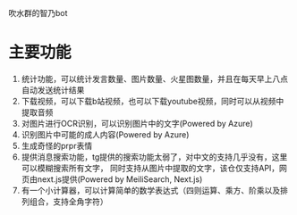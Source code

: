 吹水群的智乃bot

# 主要功能

1. 统计功能，可以统计发言数量、图片数量、火星图数量，并且在每天早上八点自动发送统计结果
2. 下载视频，可以下载b站视频，也可以下载youtube视频，同时可以从视频中提取音频
3. 对图片进行OCR识别，可以识别图片中的文字(Powered by Azure)
4. 识别图片中可能的成人内容(Powered by Azure)
5. 生成奇怪的prpr表情
6. 提供消息搜索功能，tg提供的搜索功能太弱了，对中文的支持几乎没有，这里可以模糊搜索所有文字，
   同时支持从图片中提取的文字，该仓仅支持API，网页由next.js提供(Powered by MeiliSearch, Next.js)
7. 有一个小计算器，可以计算简单的数学表达式（四则运算、乘方、阶乘以及排列组合，支持全角字符）

